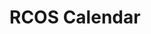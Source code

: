 <h1>RCOS Calendar</h1>

<div id="calendar"></div>

<script>
const meetingColors = {
    "large_group": "#da291c",
    "small_group": "green",
    "presentations": "orange",
    "bonus_session": "gold",
    "grading": "red",
    // "mentors": ""
    "coordinators": "purple"
    // "other"
};

function meetingToEvent(meeting, index) {
    return {
        title: (meeting.title || "Meeting"),
        start: meeting.start_date_time + "Z",
        end: meeting.end_date_time + "Z",
        backgroundColor: meetingColors[meeting.meeting_type],
        meeting
    }
}

var calendarEl = document.getElementById('calendar');
var calendar = new FullCalendar.Calendar(calendarEl, {
    initialView: 'dayGridMonth',
    timeZone: 'America/New_York',
    weekends: false,
    events: function(info, successCallback, failureCallback) {
        fetch("https://rcos-api.herokuapp.com/api/v1/meetings/")
            .then(res => res.json())
            .then(meetings => successCallback(meetings.map(meetingToEvent)))
            .catch(failureCallback)
    },
    eventDidMount ({ event, el }) {
        el.title = event.extendedProps.meeting.meeting_type;
    },
});
calendar.render();
</script>